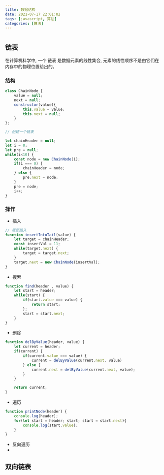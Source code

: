 ```yaml
---
title: 数据结构
date: 2021-07-17 22:01:02
tags: [javascript, 算法]
categories: [算法]
---
```


# 

## 链表

在计算机科学中, 一个 链表 是数据元素的线性集合, 元素的线性顺序不是由它们在内存中的物理位置给出的。

### 结构


```javascript
class ChainNode {
    value = null;
    next = null;
    constructor(value){
        this.value = value;
        this.next = null;
    }
};

// 创建一个链表

let chainHeader = null;
let i = 0;
let pre = null;
while(i<10) {
    const node = new ChainNode(i);
    if(i === 0) {
        chainHeader = node;
    } else {
        pre.next = node;
    }
    pre = node;
    i++;
}

```

### 操作

+ 插入

```javascript
// 尾部插入
function insertIntoTail(value) {
    let target = chainHeader;
    const insertVal = 11;
    while(target.next) {
        target = target.next;
    }
    target.next = new ChainNode(insertVal);
}

```

+ 搜索

```javascript
function find(header , value) {
    let start = header;
    while(start) {
        if(start.value === value) {
            return start;
        };
        start = start.next;
    }
}

```

+ 删除

```javascript
function delByValue(header, value) {
    let current = header;
    if(current) {
        if(current.value === value) {
            current = delByValue(current.next, value)
        } else {
            current.next = delByValue(current.next, value);
        }
    }

    return current;
}
```

  + 遍历

```javascript
function printNode(header) {
    console.log(header);
    for(let start = header; start; start = start.next){
        console.log(start.value);
    }
}
```

  + 反向遍历
  +  

## 双向链表